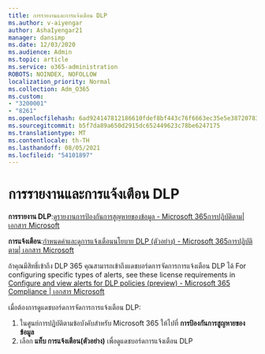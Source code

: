 ```yaml
---
title: การรายงานและการแจ้งเตือน DLP
ms.author: v-aiyengar
author: AshaIyengar21
manager: dansimp
ms.date: 12/03/2020
ms.audience: Admin
ms.topic: article
ms.service: o365-administration
ROBOTS: NOINDEX, NOFOLLOW
localization_priority: Normal
ms.collection: Adm_O365
ms.custom:
- "3200001"
- "8261"
ms.openlocfilehash: 6ad924147812186610fdef8bf443c76f6663ec35e5e38720783fd4b0369bc579
ms.sourcegitcommit: b5f7da89a650d2915dc652449623c78be6247175
ms.translationtype: MT
ms.contentlocale: th-TH
ms.lasthandoff: 08/05/2021
ms.locfileid: "54101897"
---
```

# <a name="dlp-reporting-and-alerts"></a>การรายงานและการแจ้งเตือน DLP

**การรายงาน DLP**:[ดูรายงานการป้องกันการสูญหายของข้อมูล - Microsoft 365การปฏิบัติตาม| เอกสาร Microsoft](https://docs.microsoft.com/microsoft-365/compliance/view-the-dlp-reports?view=o365-worldwide&preserve-view=true)

**การแจ้งเตือน**:[กําหนดค่าและดูการแจ้งเตือนนโยบาย DLP (ตัวอย่าง) - Microsoft 365การปฏิบัติตาม| เอกสาร Microsoft](https://docs.microsoft.com/microsoft-365/compliance/dlp-configure-view-alerts-policies?view=o365-worldwide&preserve-view=true)

 ถ้าคุณมีสิทธิ์เข้าถึง DLP 365 คุณสามารถเข้าถึงแดชบอร์ดการจัดการการแจ้งเตือน DLP ได้  For configuring specific types of alerts, see these license requirements in [Configure and view alerts for DLP policies (preview) - Microsoft 365 Compliance | เอกสาร Microsoft](https://docs.microsoft.com/microsoft-365/compliance/dlp-configure-view-alerts-policies?view=o365-worldwide#licensing-for-alert-configuration-options&preserve-view=true)

เมื่อต้องการดูแดชบอร์ดการจัดการการแจ้งเตือน DLP:

1. ในศูนย์การปฏิบัติตามข้อบังคับสําหรับ Microsoft 365 ให้ไปที่ **การป้องกันการสูญหายของข้อมูล**
1. เลือก **แท็บ การแจ้งเตือน(ตัวอย่าง)** เพื่อดูแดชบอร์ดการแจ้งเตือน DLP